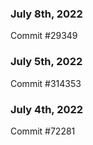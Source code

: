### July 8th, 2022

Commit #29349

### July 5th, 2022

Commit #314353


### July 4th, 2022

Commit #72281
